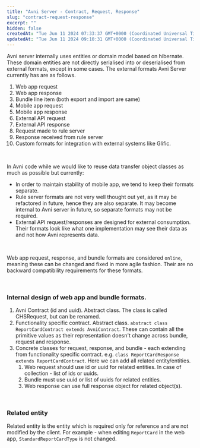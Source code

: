 ```yaml
---
title: "Avni Server - Contract, Request, Response"
slug: "contract-request-response"
excerpt: ""
hidden: false
createdAt: "Tue Jun 11 2024 07:33:37 GMT+0000 (Coordinated Universal Time)"
updatedAt: "Tue Jun 11 2024 09:10:31 GMT+0000 (Coordinated Universal Time)"
---
```

Avni server internally uses entities or domain model based on hibernate. These domain entities are not directly serialised into or deserialised from external formats, except in some cases. The external formats Avni Server currently has are as follows.

1. Web app request
2. Web app response
3. Bundle line item (both export and import are same)
4. Mobile app request
5. Mobile app response
6. External API request
7. External API response
8. Request made to rule server
9. Response received from rule server
10. Custom formats for integration with external systems like Glific.

<br />

In Avni code while we would like to reuse data transfer object classes as much as possible but currently:

- In order to maintain stability of mobile app, we tend to keep their formats separate.
- Rule server formats are not very well thought out yet, as it may be refactored in future, hence they are also separate. It may become internal to Avni server in future, so separate formats may not be required.
- External API request/responses are designed for external consumption. Their formats look like what one implementation may see their data as and not how Avni represents data.

<br />

Web app request, response, and bundle formats are considered `online`, meaning these can be changed and fixed in more agile fashion. Their are no backward compatibility requirements for these formats.

<br />

### Internal design of web app and bundle formats.

1. Avni Contract (id and uuid). Abstract class. The class is called CHSRequest, but can be renamed.
2. Functionality specific contract. Abstract class. `abstract class ReportCardContract extends AvniContract`. These can contain all the primitive values as their representation doesn't change across bundle, request and response.
3. Concrete classes for request, response, and bundle - each extending from functionality specific contract. e.g. `class ReportCardResponse extends ReportCardContract`. Here we can add all related entity/entities.
   1. Web request should use id or uuid for related entities. In case of collection - list of ids or uuids.
   2. Bundle must use uuid or list of uuids for related entities.
   3. Web response can use full response object for related object(s).

<br />

### Related entity

Related entity is the entity which is required only for reference and are not modified by the client. For example - when editing `ReportCard` in the web app, `StandardReportCardType` is not changed.

